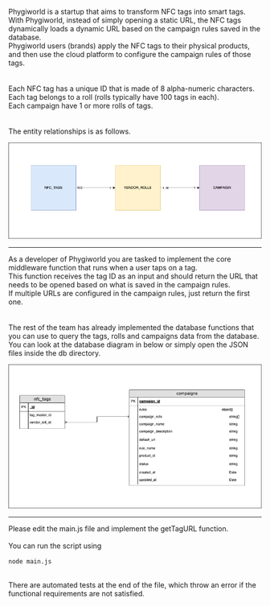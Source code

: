 Phygiworld is a startup that aims to transform NFC tags into smart tags.<br />
With Phygiworld, instead of simply opening a static URL, the NFC tags dynamically loads a dynamic URL based on the campaign rules saved in the database.<br />
Phygiworld users (brands) apply the NFC tags to their physical products, and then use the cloud platform to configure the campaign rules of those tags.<br />
<br /><br />
Each NFC tag has a unique ID that is made of 8 alpha-numeric characters.<br />
Each tag belongs to a roll (rolls typically have 100 tags in each).<br />
Each campaign have 1 or more rolls of tags.<br />
<br /><br />
The entity relationships is as follows.

![image info](./uml.png)

---

As a developer of Phygiworld you are tasked to implement the core middleware function that runs when a user taps on a tag.<br />
This function receives the tag ID as an input and should return the URL that needs to be opened based on what is saved in the campaign rules.<br />
If multiple URLs are configured in the campaign rules, just return the first one.<br />
<br /><br />
The rest of the team has already implemented the database functions that you can use to query the tags, rolls and campaigns data from the database.<br />
You can look at the database diagram in below or simply open the JSON files inside the db directory.<br />

![image info](./db-diagram.png)

---

Please edit the main.js file and implement the getTagURL function.
<br /><br />
You can run the script using

```
node main.js
```

<br />
There are automated tests at the end of the file, which throw an error if the functional requirements are not satisfied.
